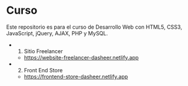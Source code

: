 # Curso

Este repositorio es para el curso de Desarrollo Web con HTML5, CSS3, JavaScript, jQuery, AJAX, PHP y MySQL.

- 1.  Sitio Freelancer
  - https://website-freelancer-dasheer.netlify.app
- 2. Front End Store
  - https://frontend-store-dasheer.netlify.app
